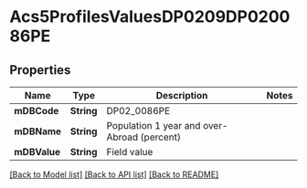 # Acs5ProfilesValuesDP0209DP020086PE

## Properties
Name | Type | Description | Notes
------------ | ------------- | ------------- | -------------
**mDBCode** | **String** | DP02_0086PE | 
**mDBName** | **String** | Population 1 year and over- Abroad (percent)  | 
**mDBValue** | **String** | Field value | 

[[Back to Model list]](../README.md#documentation-for-models) [[Back to API list]](../README.md#documentation-for-api-endpoints) [[Back to README]](../README.md)


